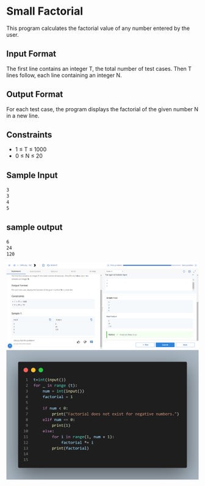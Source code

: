 # Small Factorial

This program calculates the factorial value of any number entered by the user.

## Input Format

The first line contains an integer T, the total number of test cases. Then T lines follow, each line containing an integer N.

## Output Format

For each test case, the program displays the factorial of the given number N in a new line.

## Constraints

- 1 ≤ T ≤ 1000
- 0 ≤ N ≤ 20

## Sample Input

```
3 
3 
4
5
```
## sample output
```
6
24
120
```

![](Untitled.png)
![](code.png)